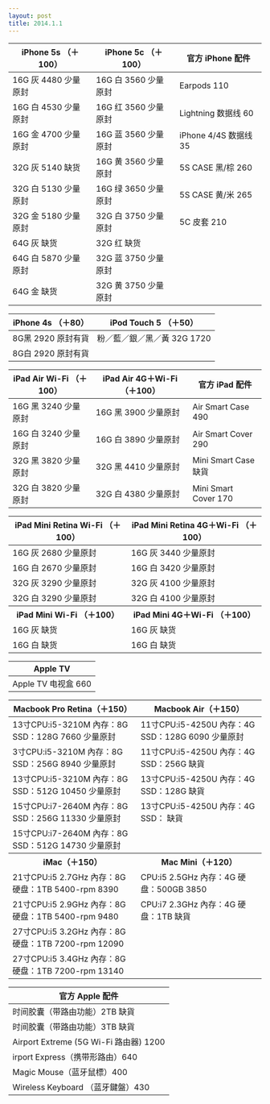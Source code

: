 ```yaml
---
layout: post
title: 2014.1.1
---
```


<table class="table table-bordered table-striped">
      <thead>
      <tr>
      <th>iPhone 5s （＋100）  </th>
      <th> iPhone 5c （＋100） </th>
      <th> 官方 iPhone 配件</th>
      </tr>
      </thead>
      <tbody>
      <tr>
      <td>16G 灰  4480  少量原封 </td>
      <td>16G 白  3560  少量原封</td>
      <td>Earpods 110</td>
      </tr>
      <tr>
      <td>16G 白  4530  少量原封 </td>
      <td>16G 红  3560  少量原封</td>
      <td> Lightning 数据线 60</td>
      </tr>
      <tr>
      <td>16G 金  4700  少量原封 </td>
      <td>16G 蓝  3560  少量原封</td>
      <td> iPhone 4/4S 数据线 35</td>
      </tr>
      <tr>
      <td>32G 灰  5140  缺货    </td>
      <td>16G 黄  3560  少量原封</td>
      <td> 5S CASE 黑/棕 260</td>
      </tr>
      <tr>
      <td>32G 白  5130  少量原封 </td>
      <td>16G 绿  3650  少量原封</td>
      <td> 5S CASE 黄/米 265</td>
      </tr>
      <tr>
      <td>32G 金  5180  少量原封 </td>
      <td>32G 白  3750  少量原封</td>
      <td> 5C 皮套 210</td>
      </tr>
      <tr>
      <td>64G 灰        缺货    </td>
      <td>32G 红        缺货   </td>
      <td></td>
      </tr>
      <tr>
      <td>64G 白  5870  少量原封 </td>
      <td>32G 蓝  3750  少量原封</td>
      <td></td>
      </tr>
      <tr>
      <td>64G 金        缺货    </td>
      <td>32G 黄  3750  少量原封</td>
      <td></td>
      </tr>
      </tbody>
      </table>

<table  class="table table-bordered table-striped">
      <thead>
      <tr>
      <th>iPhone 4s （＋80）  </th>
      <th> iPod Touch 5 （＋50） </th>
      </tr>
      </thead>
      <tbody>
      <tr>
      <td>8G黑 2920 原封有貨 </td>
      <td>粉／藍／銀／黑／黃 32G 1720</td>
      </tr>
      <tr>
      <td>8G白 2920 原封有貨 </td>
      <td></td>
      </tr>
      </tbody>
      </table>
           
            
<table class="table table-bordered table-striped">
     <thead>
     <tr>
     <th>iPad Air Wi-Fi （＋100）  </th>
     <th> iPad Air 4G＋Wi-Fi （＋100） </th>
     <th> 官方 iPad 配件</th>
     </tr>
     </thead>
     <tbody>
     <tr>
     <td>16G 黑 3240 少量原封  </td>
     <td>16G 黑 3900 少量原封  </td>
     <td> Air Smart Case 490</td>
     <tr>
     <td>16G 白 3240 少量原封  </td>
     <td>16G 白 3890 少量原封  </td>
     <td> Air Smart Cover 290</td>
     </tr>
     <tr>
     <td>32G 黑 3820 少量原封  </td>
     <td>32G 黑 4410 少量原封  </td>
     <td> Mini Smart Case 缺貨</td>
     </tr>
     <tr>
     <td>32G 白 3820 少量原封  </td>
     <td>32G 白 4380 少量原封  </td>
     <td> Mini Smart Cover 170</td>
     </tr>
     </tbody>
     </table>
           
<table class="table table-bordered table-striped">
     <thead>
     <tr>
     <th>iPad Mini Retina Wi-Fi （＋100）  </th>
     <th> iPad Mini Retina 4G＋Wi-Fi （＋100） </th>
     </tr>
     </thead>
     <tbody>
     <tr>
     <td>16G 灰 2680 少量原封 </td>
     <td>16G 灰 3440 少量原封</td>
     </tr>
     <tr>
     <td>16G 白 2670 少量原封 </td>
     <td>16G 白 3420 少量原封</td>
     </tr>
     <tr>
     <td>32G 灰 3290 少量原封 </td>
     <td>32G 灰 4100 少量原封</td>
     </tr>
     <tr>
     <td>32G 白 3290 少量原封 </td>
     <td>32G 白 4100 少量原封</td>
     </tr>
     <tr>
     <th>iPad Mini Wi-Fi （＋100）  </th>
     <th> iPad Mini 4G＋Wi-Fi （＋100） </th>
     </tr>
     <tr>
     <td>16G 灰 缺货 </td>
     <td>16G 灰 缺货</td>
     </tr>
     <tr>
     <td>16G 白 缺货 </td>
     <td>16G 白 缺货</td>
     </tr>
     </tbody>
     </table>
           
            
<table class="table table-bordered table-striped">
     <thead>
     <tr>
     <th>Apple TV  </th>
     </tr>
     </thead>
     <tbody>
     <tr>
     <td>Apple TV 电视盒 660   </td>
     </tr>
     </tbody>
     </table>
            
<table class="table table-bordered table-striped">
     <thead>
     <tr>
     <th>Macbook Pro Retina（＋150）  </th>
     <th> Macbook Air（＋150） </th>
     </tr>
     </thead>
     <tbody>
     <tr>
     <td>13寸CPU:i5-3210M 內存：8G SSD：128G 7660 少量原封 </td>
     <td> 11寸CPU:i5-4250U 內存：4G SSD：128G 6090 少量原封</td>
     </tr>
     <tr>
     <td>3寸CPU:i5-3210M 內存：8G SSD：256G 8940 少量原封 </td>
     <td> 11寸CPU:i5-4250U 內存：4G SSD：256G 缺貨</td>
     </tr>
     <tr>
     <td>13寸CPU:i5-3210M 內存：8G SSD：512G 10450 少量原封 </td>
     <td> 13寸CPU:i5-4250U 內存：4G SSD：128G 缺貨</td>
     </tr>
     <tr>
     <td>15寸CPU:i7-2640M 內存：8G SSD：256G 11330 少量原封 </td>
     <td> 13寸CPU:i5-4250U 內存：4G SSD： 缺貨</td>
     </tr>
     <tr>
     <td>15寸CPU:i7-2640M 內存：8G SSD：512G 14730 少量原封 </td>
     <td></td>
     </tr>
     <tr>
     <th>iMac（＋150） </th>
     <th> Mac Mini（＋120）</th>
     </tr>
     <tr>
     <td>21寸CPU:i5 2.7GHz 內存：8G 硬盘：1TB 5400-rpm 8390 </td>
     <td> CPU:i5 2.5GHz 內存：4G 硬盘：500GB 3850</td>
     </tr>
     <tr>
     <td>21寸CPU:i5 2.9GHz 內存：8G 硬盘：1TB 5400-rpm 9480</td>
     <td>CPU:i7 2.3GHz 內存：4G 硬盘：1TB 缺貨</td>
     </tr>
     <tr>
     <td>27寸CPU:i5 3.2GHz 內存：8G 硬盘：1TB 7200-rpm 12090</td>
     <td></td>
     </tr>
     <tr>
     <td>27寸CPU:i5 3.4GHz 內存：8G 硬盘：1TB 7200-rpm 13140</td>
     <td></td>
     </tr>
     </tbody>
     </table>
            
<table class="table table-bordered table-striped">
     <thead>
     <tr>
     <th>官方 Apple 配件  </th>
     </tr>
     </thead>
     <tbody>
     <tr>
     <td>时间胶囊（带路由功能）2TB 缺貨</td>
     </tr>
     <tr>
     <td>时间胶囊（带路由功能）3TB 缺貨</td>
     </tr>
     <tr>
     <td>Airport Extreme (5G Wi-Fi 路由器) 1200</td>
     </tr>
     <tr>
     <td>irport Express（携带形路由）640</td>
     </tr>
     <tr>
     <td>Magic Mouse（蓝牙鼠標）400</td>
     </tr>
     <tr>
     <td>Wireless Keyboard （蓝牙鍵盤）430</td>
     </tr>
     </tbody>
     </table>　